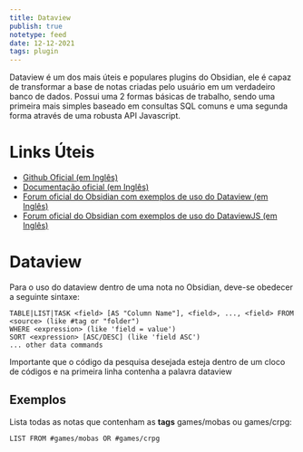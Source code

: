 ```yaml
---
title: Dataview
publish: true
notetype: feed
date: 12-12-2021
tags: plugin
---
```


Dataview é um dos mais úteis e populares plugins do Obsidian, ele é capaz de transformar a base de notas criadas pelo usuário em um verdadeiro banco de dados. Possui uma 2 formas básicas de trabalho, sendo uma primeira mais simples baseado em consultas SQL comuns e uma segunda forma através de uma robusta API Javascript.

# Links Úteis

- [Github Oficial (em Inglês)](https://github.com/blacksmithgu/obsidian-dataview)
- [Documentação oficial (em Inglês)](https://blacksmithgu.github.io/obsidian-dataview/)
- [Forum oficial do Obsidian com exemplos de uso do Dataview (em Inglês)](https://forum.obsidian.md/t/dataview-plugin-snippet-showcase/)
- [Forum oficial do Obsidian com exemplos de uso do DataviewJS  (em Inglês)](https://forum.obsidian.md/t/dataviewjs-snippet-showcase)


# Dataview
Para o uso do dataview dentro de uma nota no Obsidian, deve-se obedecer a seguinte sintaxe:

```dataview
TABLE|LIST|TASK <field> [AS "Column Name"], <field>, ..., <field> FROM <source> (like #tag or "folder")
WHERE <expression> (like 'field = value')
SORT <expression> [ASC/DESC] (like 'field ASC')
... other data commands
```

Importante que o código da pesquisa desejada esteja dentro de um cloco de códigos e na primeira linha contenha a palavra dataview

## Exemplos

Lista todas as notas que contenham as **tags** games/mobas ou games/crpg:

```dataview
LIST FROM #games/mobas OR #games/crpg
```

